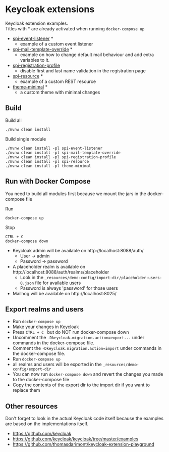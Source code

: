 # Keycloak extensions

Keycloak extension examples.  
Titles with * are already activated when running `docker-compose up`

* [spi-event-listener](spi-event-listener/README.md) *
  * example of a custom event listener
* [spi-mail-template-override](spi-mail-template-override/README.md) *
  * example on how to change default mail behaviour and add extra variables to it.
* [spi-registration-profile](spi-registration-profile/README.md)
  * disable first and last name validation in the registration page
* [spi-resource](spi-resource/README.md) *
  * example of a custom REST resource
* [theme-minimal](theme-minimal/README.md) *
  * a custom theme with minimal changes

## Build

Build all

    ./mvnw clean install

Build single module

    ./mvnw clean install -pl spi-event-listener
    ./mvnw clean install -pl spi-mail-template-override
    ./mvnw clean install -pl spi-registration-profile
    ./mvnw clean install -pl spi-resource
    ./mvnw clean install -pl theme-minimal

## Run with Docker Compose

You need to build all modules first because we mount the jars in the docker-compose file

Run

    docker-compose up

Stop

    CTRL + C
    docker-compose down    

* Keycloak admin will be available on http://localhost:8088/auth/
  * User -> admin
  * Password -> password
* A placeholder realm is available on http://localhost:8088/auth/realms/placeholder
  * Look in the `_resources/demo-config/import-dir/placeholder-users-0.json` file for available users
  * Password is always 'password' for those users
* Mailhog will be available on http://localhost:8025/

## Export realms and users

* Run `docker-compose up`
* Make your changes in Keycloak
* Press `CTRL + C ` but do NOT run docker-compose down
* Uncomment the `-Dkeycloak.migration.action=export...` under commands in the docker-compose file.  
* Comment the `-Dkeycloak.migration.action=import` under commands in the docker-compose file.
* Run `docker-compose up`
* all realms and users will be exported in the `_resources/demo-config/export-dir`
* You can now run `docker-compose down` and revert the changes you made to the docker-compose file
* Copy the contents of the export dir to the import dir if you want to replace them

## Other resources

Don't forget to look in the actual Keycloak code itself because the examples are based on the implementations itself.

* https://github.com/keycloak
* https://github.com/keycloak/keycloak/tree/master/examples
* https://github.com/thomasdarimont/keycloak-extension-playground
